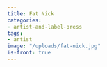 ```yaml
---
title: Fat Nick
categories:
- artist-and-label-press
tags:
- artist
image: "/uploads/fat-nick.jpg"
is-front: true
---
```


